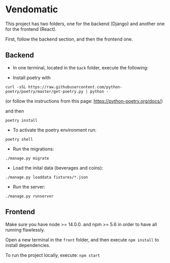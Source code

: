 # Vendomatic

This project has two folders, one for the backend (Django) and another one for the frontend (React).

First, follow the backend section, and then the frontend one.
## Backend

- In one terminal, located in the `back` folder, execute the following:

- Install poetry with
```
curl -sSL https://raw.githubusercontent.com/python-poetry/poetry/master/get-poetry.py | python -
```
(or follow the instructions from this page: https://python-poetry.org/docs/)

and then

```
poetry install
```

- To activate the poetry environment run: 
```
poetry shell
```

- Run the migrations: 
```
./manage.py migrate
```

- Load the inital data (beverages and coins): 
```
./manage.py loaddata fixtures/*.json
```

- Run the server:
```
./manage.py runserver
```
## Frontend

Make sure you have node >= 14.0.0. and npm >= 5.6 in order to have all running flawlessly.

Open a new terminal in the `front` folder, and then execute `npm install` to install dependencies.

To run the project locally, execute: `npm start`



